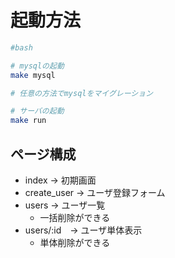 # 起動方法
```bash
#bash 

# mysqlの起動
make mysql

# 任意の方法でmysqlをマイグレーション

# サーバの起動
make run

```

## ページ構成

- index -> 初期画面
- create_user -> ユーザ登録フォーム
- users -> ユーザ一覧
  - 一括削除ができる
- users/:id　-> ユーザ単体表示
  - 単体削除ができる